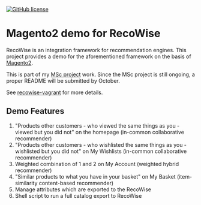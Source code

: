 [![GitHub license](https://img.shields.io/github/license/mashape/apistatus.svg)](https://github.com/halk/recowise-magento2-demo/blob/master/LICENSE)

# Magento2 demo for RecoWise

RecoWise is an integration framework for recommendation engines. This project provides a demo for the aforementioned framework on the basis of [Magento2](https://github.com/magento/magento2).

This is part of my [MSc project](https://github.com/halk/msc-project-report) work. Since the MSc project is still ongoing, a proper README will be submitted by October.

See [recowise-vagrant](https://github.com/halk/recowise-vagrant) for more details.

## Demo Features

1. "Products other customers - who viewed the same things as you - viewed but you did not" on the homepage (in-common collaborative recommender)
2. "Products other customers - who wishlisted the same things as you - wishlisted but you did not" on My Wishlists (in-common collaborative recommender)
3. Weighted combination of 1 and 2 on My Account (weighted hybrid recommender)
4. "Similar products to what you have in your basket" on My Basket (item-similarity content-based recommender)
5. Manage attributes which are exported to the RecoWise
6. Shell script to run a full catalog export to RecoWise
